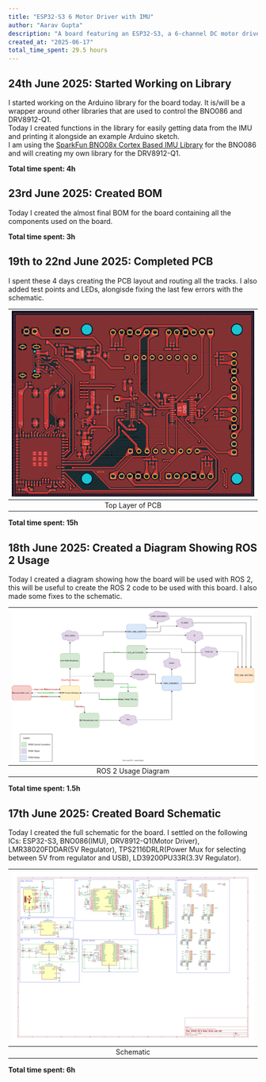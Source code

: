 ```yaml
---
title: "ESP32-S3 6 Motor Driver with IMU"
author: "Aarav Gupta"
description: "A board featuring an ESP32-S3, a 6-channel DC motor driver, an integrated IMU, and support for encoder feedback."
created_at: "2025-06-17"
total_time_spent: 29.5 hours
---
```


## 24th June 2025: Started Working on Library

I started working on the Arduino library for the board today. It is/will be a wrapper around other libraries that are used to control the BNO086 and DRV8912-Q1.<br>
Today I created functions in the library for easily getting data from the IMU and printing it alongside an example Arduino sketch.<br>
I am using the [SparkFun BNO08x Cortex Based IMU Library](https://github.com/sparkfun/SparkFun_BNO08x_Arduino_Library) for the BNO086 and will creating my own library for the DRV8912-Q1.

**Total time spent: 4h**

## 23rd June 2025: Created BOM

Today I created the almost final BOM for the board containing all the components used on the board.

**Total time spent: 3h**

## 19th to 22nd June 2025: Completed PCB

I spent these 4 days creating the PCB layout and routing all the tracks. I also added test points and LEDs, alongisde fixing the last few errors with the schematic.

| ![Top Layer of PCB](assets/journal/06-22_1.png) |
| :---------------------------------------------: |
|                Top Layer of PCB                 |

**Total time spent: 15h**

## 18th June 2025: Created a Diagram Showing ROS 2 Usage

Today I created a diagram showing how the board will be used with ROS 2, this will be useful to create the ROS 2 code to be used with this board.
I also made some fixes to the schematic.

| ![ROS 2 Usage Diagram](code/ros2/ROS2_Usage.drawio.svg) |
| :-----------------------------------------------------: |
|                   ROS 2 Usage Diagram                   |

**Total time spent: 1.5h**

## 17th June 2025: Created Board Schematic

Today I created the full schematic for the board.
I settled on the following ICs: ESP32-S3, BNO086(IMU), DRV8912-Q1(Motor Driver), LMR38020FDDAR(5V Regulator), TPS2116DRLR(Power Mux for selecting between 5V from regulator and USB), LD39200PU33R(3.3V Regulator).

| ![Schematic](assets/journal/06-17_1.svg) |
| :--------------------------------------: |
|                Schematic                 |

**Total time spent: 6h**
